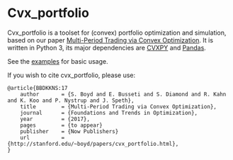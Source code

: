 Cvx_portfolio
=============

Cvx_portfolio is a toolset for (convex) portfolio optimization and simulation,
based on our paper [Multi-Period Trading via Convex Optimization](https://web.stanford.edu/~boyd/papers/cvx_portfolio.html).
It is written in Python 3, its major dependencies are [CVXPY](https://github.com/cvxgrp/cvxpy)
and [Pandas](https://github.com/pandas-dev/pandas).

See the [examples](examples/) for basic usage.

If you wish to cite cvx_portfolio, please use:
```
@article{BBDKKNS:17
    author       = {S. Boyd and E. Busseti and S. Diamond and R. Kahn and K. Koo and P. Nystrup and J. Speth},
    title        = {Multi-Period Trading via Convex Optimization},
    journal      = {Foundations and Trends in Optimization},
    year         = {2017},
    pages        = {to appear}
    publisher    = {Now Publishers}
    url          = {http://stanford.edu/~boyd/papers/cvx_portfolio.html},
}
```
